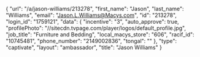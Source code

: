 {
    "url": "\/a\/jason-williams\/213278",
    "first_name": "Jason",
    "last_name": "Williams",
    "email": "Jason.L.Williams@Macys.com",
    "id": "213278",
    "login_id": "1759121",
    "data": {
        "incentive": "3",
        "auto_approve": true,
        "profilePhoto": "\/\/sitecdn.tvpage.com\/player\/logos\/default_profile.jpg",
        "job_title": "Furniture and Bedding",
        "local_macys_store": "606",
        "racif_id": "10745481",
        "phone_number": "2149002836",
        "tongal": ""
    },
    "type": "captivate",
    "layout": "ambassador",
    "title": "Jason Williams"
}